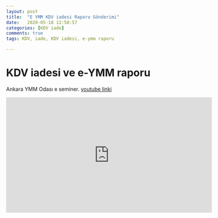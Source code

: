 ```yaml
---
layout: post
title:  "E YMM KDV iadesi Raporu Gönderimi"
date:   2020-05-18 12:58:57
categories: [KDV iade]
comments: true
tags: KDV, iade, KDV iadesi, e-ymm raporu

---
```

# KDV iadesi ve e-YMM raporu

Ankara YMM Odası e seminer. 
[youtube linki](https://www.youtube.com/watch?v=Hg64B7g7i64)
<iframe width="560" height="315" src="https://www.youtube.com/embed/Hg64B7g7i64" frameborder="0" allow="accelerometer; autoplay; encrypted-media; gyroscope; picture-in-picture" allowfullscreen></iframe>
<!--stackedit_data:
eyJoaXN0b3J5IjpbLTY4NjQ2NDgwLDQxNTcwMDEzMV19
-->